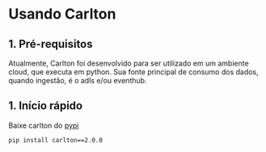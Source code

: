 # Usando Carlton

## 1. Pré-requisitos

Atualmente, Carlton foi desenvolvido para ser utilizado em um ambiente cloud, que executa em python. Sua fonte principal de consumo dos dados, quando ingestão, é o adls e/ou eventhub.

## 1. Início rápido

Baixe carlton do [pypi](https://pypi.org/project/carlton/)

```bash
pip install carlton==2.0.0
```
